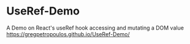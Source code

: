 # UseRef-Demo
A Demo on React's useRef hook accessing and mutating a DOM value 
https://gregpetropoulos.github.io/UseRef-Demo/
